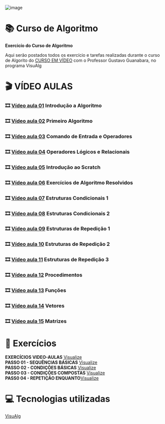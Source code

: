 ![image](https://www.cnnbrasil.com.br/wp-content/uploads/sites/12/2021/06/19661_4C6F5F9D6B66375A-4.jpeg?w=876&h=484&crop=1)
# :books: Curso de Algoritmo
**Exercicío do Curso de Algoritmo**

Aqui serão postados todos os exercício e tarefas realizadas durante o curso de Algorito do [CURSO EM VÍDEO](https://www.youtube.com/playlist?list=PLHz_AreHm4dmSj0MHol_aoNYCSGFqvfXV) com o Professor Gustavo Guanabara, no programa VisuAlg

# :clapper: VÍDEO AULAS
### :film_strip: [Vídeo aula 01](https://www.youtube.com/watch?v=8mei6uVttho&list=PLHz_AreHm4dmSj0MHol_aoNYCSGFqvfXV&index=1&t=1s) Introdução a Algoritmo<br/>
### :film_strip: [Vídeo aula 02](https://www.youtube.com/watch?v=M2Af7gkbbro&list=PLHz_AreHm4dmSj0MHol_aoNYCSGFqvfXV&index=2&t=3s) Primeiro Algoritmo<br/>
### :film_strip: [Vídeo aula 03](https://www.youtube.com/watch?v=RDrfZ-7WE8c&list=PLHz_AreHm4dmSj0MHol_aoNYCSGFqvfXV&index=3&t=1s) Comando de Entrada e Operadores<br/>
### :film_strip: [Vídeo aula 04](https://www.youtube.com/watch?v=Ig4QZNpVZYs&list=PLHz_AreHm4dmSj0MHol_aoNYCSGFqvfXV&index=5) Operadores Lógicos e Relacionais<br/>
### :film_strip: [Vídeo aula 05](https://www.youtube.com/watch?v=GrPkuk1ezyo&list=PLHz_AreHm4dmSj0MHol_aoNYCSGFqvfXV&index=6&t=1284s) Introdução ao Scratch<br/>
### :film_strip: [Vídeo aula 06](https://www.youtube.com/watch?v=v2nCgGSVCeE&list=PLHz_AreHm4dmSj0MHol_aoNYCSGFqvfXV&index=7&t=7s) Exercícios de Algoritmo Resolvidos<br/>
### :film_strip: [Vídeo aula 07](https://www.youtube.com/watch?v=_g05aHdBAEY&list=PLHz_AreHm4dmSj0MHol_aoNYCSGFqvfXV&index=8&t=2s) Estruturas Condicionais 1<br/>
### :film_strip: [Vídeo aula 08](https://www.youtube.com/watch?v=7gGFHzqh4d8&list=PLHz_AreHm4dmSj0MHol_aoNYCSGFqvfXV&index=9) Estruturas Condicionais 2<br/>
### :film_strip: [Vídeo aula 09](https://www.youtube.com/watch?v=U5PnCt58Q68&list=PLHz_AreHm4dmSj0MHol_aoNYCSGFqvfXV&index=10&t=1397s) Estruturas de Repedição 1<br/>
### :film_strip: [Vídeo aula 10](https://www.youtube.com/watch?v=fP49L1i_-HU&list=PLHz_AreHm4dmSj0MHol_aoNYCSGFqvfXV&index=11&t=8s) Estruturas de Repedição 2<br/>
### :film_strip: [Vídeo aula 11](https://www.youtube.com/watch?v=WJQz20i7CyI&list=PLHz_AreHm4dmSj0MHol_aoNYCSGFqvfXV&index=12&t=824s) Estruturas de Repedição 3<br/>
### :film_strip: [Vídeo aula 12](https://www.youtube.com/watch?v=KoNehy7rn8U&list=PLHz_AreHm4dmSj0MHol_aoNYCSGFqvfXV&index=13) Procedimentos<br/>
### :film_strip: [Vídeo aula 13](https://www.youtube.com/watch?v=-nNx7e8GzHQ&list=PLHz_AreHm4dmSj0MHol_aoNYCSGFqvfXV&index=14&t=1667s) Funções<br/>
### :film_strip: [Vídeo aula 14](https://www.youtube.com/watch?v=j9473xQ39vY&list=PLHz_AreHm4dmSj0MHol_aoNYCSGFqvfXV&index=15) Vetores<br/>
### :film_strip: [Vídeo aula 15](https://www.youtube.com/watch?v=hkE9WrjpAAk&list=PLHz_AreHm4dmSj0MHol_aoNYCSGFqvfXV&index=16&t=1s) Matrizes<br/>
 
# :page_with_curl: Exercícios
**EXERCÍCIOS VIDEO-AULAS** [Visualize](https://github.com/ArgemiroC/Curso-de-Algoritmo/blob/main/Exerc%C3%ADcios%20Aulas/README.md)<br/>
**PASSO 01 - SEQUÊNCIAS BÁSICAS** [Visualize](https://github.com/ArgemiroC/Curso-de-Algoritmo/blob/main/Exerc%C3%ADcios%20-%20PASSO%2001/README.md)<br/>
**PASSO 02 - CONDIÇÕES BÁSICAS** [Visualize](https://github.com/ArgemiroC/Curso-de-Algoritmo/blob/main/Exerc%C3%ADcios%20-%20PASSO%2002/README.md)<br/>
**PASSO 03 - CONDIÇÕES COMPOSTAS** [Visualize](https://github.com/ArgemiroC/Curso-de-Algoritmo/blob/main/Exerc%C3%ADcios%20-%20PASSO%2003/README.md)<br/>
**PASS0 04 - REPETIÇÃO ENQUANTO**[Visualize](https://github.com/ArgemiroC/Curso-de-Algoritmo/blob/main/Exerc%C3%ADcios%20-%20PASSO%2004/README.md)<br/>

# :computer: Tecnologias utilizadas

[VisuAlg](https://visualg3.com.br/)
